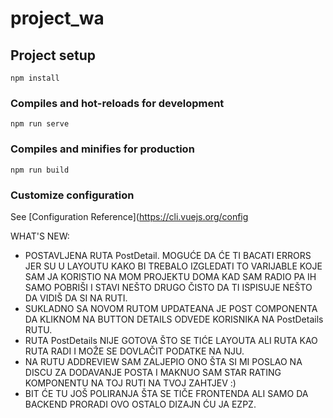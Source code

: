 # project_wa

## Project setup
```
npm install
```

### Compiles and hot-reloads for development
```
npm run serve
```

### Compiles and minifies for production
```
npm run build
```

### Customize configuration
See [Configuration Reference](https://cli.vuejs.org/config

WHAT'S NEW:
- POSTAVLJENA RUTA PostDetail. MOGUĆE DA ĆE TI BACATI ERRORS JER SU U LAYOUTU KAKO BI TREBALO IZGLEDATI TO VARIJABLE KOJE SAM JA KORISTIO NA MOM PROJEKTU DOMA KAD SAM RADIO PA IH SAMO POBRIŠI I STAVI NEŠTO DRUGO ČISTO DA TI ISPISUJE NEŠTO DA VIDIŠ DA SI NA RUTI. 
- SUKLADNO SA NOVOM RUTOM UPDATEANA JE POST COMPONENTA DA KLIKNOM NA BUTTON DETAILS ODVEDE KORISNIKA NA PostDetails RUTU.
- RUTA PostDetails NIJE GOTOVA ŠTO SE TIĆE LAYOUTA ALI RUTA KAO RUTA RADI I MOŽE SE DOVLAČIT PODATKE NA NJU.
- NA RUTU ADDREVIEW SAM ZALJEPIO ONO ŠTA SI MI POSLAO NA DISCU ZA DODAVANJE POSTA I MAKNUO SAM STAR RATING KOMPONENTU NA TOJ RUTI NA TVOJ ZAHTJEV :)
- BIT ĆE TU JOŠ POLIRANJA ŠTA SE TIČE FRONTENDA ALI SAMO DA BACKEND PRORADI OVO OSTALO DIZAJN ĆU JA EZPZ.


